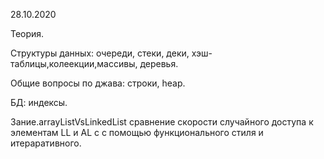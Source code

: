 28.10.2020

Теория.

Структуры данных: очереди, стеки, деки, хэш-таблицы,колеекции,массивы, деревья.

Общие вопросы по джава: строки, heap.

БД: индексы.

Зание.arrayListVsLinkedList сравнение скорости случайного доступа к элементам LL и AL c с помощью функционального стиля и итераративного.



